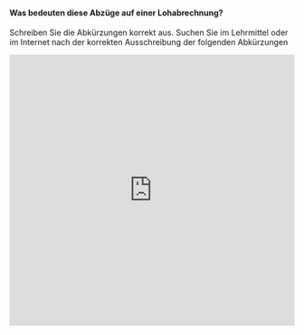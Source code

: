 #### Was bedeuten diese Abzüge auf einer Lohabrechnung?  
Schreiben Sie die Abkürzungen korrekt aus.
Suchen Sie im Lehrmittel oder im Internet nach der korrekten Ausschreibung der folgenden Abkürzungen

<iframe width="100%" height="480px" src="https://forms.microsoft.com/Pages/ResponsePage.aspx?id=3JD3sB8inkC07KJqJT_b3gzhkYlYD0VIpERRWTmitHRUNkdDSUEzRFM0VVBHWDNGRjVLUzZDQ0VPWSQlQCNjPTEu&embed=true" frameborder="0" marginwidth="0" marginheight="0" style="border: none; max-width:100%; max-height:100vh" allowfullscreen webkitallowfullscreen mozallowfullscreen msallowfullscreen> </iframe>

